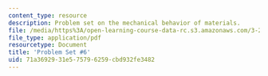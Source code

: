 ```yaml
---
content_type: resource
description: Problem set on the mechanical behavior of materials.
file: /media/https%3A/open-learning-course-data-rc.s3.amazonaws.com/3-22-mechanical-behavior-of-materials-spring-2008/71a3692931e575796259cbd932fe3482_ps6.pdf
file_type: application/pdf
resourcetype: Document
title: 'Problem Set #6'
uid: 71a36929-31e5-7579-6259-cbd932fe3482
---
```

